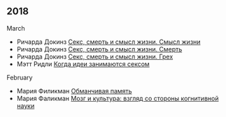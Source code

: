 ## 2018

March
* Ричарда Докинз [Секс, смерть и смысл жизни. Смысл жизни](https://youtu.be/oLNBNkLmQ2s)
* Ричарда Докинз [Секс, смерть и смысл жизни. Смерть](https://youtu.be/pFDV-yEAb-8)
* Ричарда Докинз [Секс, смерть и смысл жизни. Грех](https://youtu.be/tJjWtx6rQBQ)
* Мэтт Ридли [Когда идеи занимаются сексом](https://youtu.be/qr-2HDOj9_4)

February
* Мария Филикман [Обманчивая память](https://youtu.be/fvbI8jx8pNw)
* Мария Фаликман [Мозг и культура: взгляд со стороны когнитивной науки](https://youtu.be/TT3ghOby9M0)
